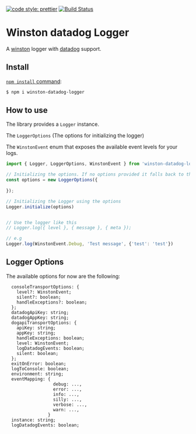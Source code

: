 [![code style: prettier](https://img.shields.io/badge/code_style-prettier-ff69b4.svg?style=flat-square)](https://github.com/prettier/prettier)
[![Build Status](https://travis-ci.com/kioannou/winston-datadog-logger.svg?branch=master)](https://travis-ci.com/kioannou/winston-datadog-logger)

# Winston datadog Logger

A [winston](https://www.npmjs.com/package/express-winston) logger with [datadog](https://www.datadoghq.com/) support.

## Install
[`npm install` command](https://docs.npmjs.com/getting-started/installing-npm-packages-locally):

```bash
$ npm i winston-datadog-logger
```


## How to use

The library provides a `Logger` instance. 

The `LoggerOptions` (The options for initializing the logger)

The `WinstonEvent` enum that exposes the available event levels for your logs.

```typescript
import { Logger, LoggerOptions, WinstonEvent } from 'winston-datadog-logger'

// Initializing the options. If no options provided it falls back to the default ones
const options = new LoggerOptions({
  
});

// Initializing the Logger using the options
Logger.initialize(options)


// Use the logger like this
// Logger.log({ level }, { message }, { meta });

// e.g
Logger.log(WinstonEvent.Debug, 'Test message', {'test': 'test'})

```

## Logger Options

The available options for now are the following:
```
  consoleTransportOptions: {
    level?: WinstonEvent;
    silent?: boolean;
    handleExceptions?: boolean;
  };
  datadogApiKey: string;
  datadogAppKey: string;
  dogapiTransportOptions: {
    apiKey: string;
    appKey: string;
    handleExceptions: boolean;
    level: WinstonEvent;
    logDatadogEvents: boolean;
    silent: boolean;
  };
  exitOnError: boolean;
  logToConsole: boolean;
  environment: string;
  eventMapping: { 
                  debug: ...,
                  error: ...,
                  info: ...,
                  silly: ...,
                  verbose: ...,
                  warn: ...,
                }
  instance: string;
  logDatadogEvents: boolean;
```

